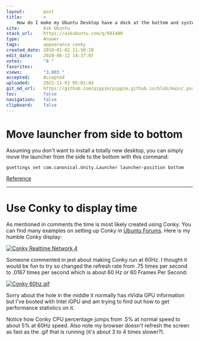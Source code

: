 ```yaml
---
layout:       post
title:        >
    How do I make my Ubuntu Desktop have a dock at the bottom and system utilization widgets on the side?
site:         Ask Ubuntu
stack_url:    https://askubuntu.com/q/991480
type:         Answer
tags:         appearance conky
created_date: 2018-01-02 11:50:18
edit_date:    2020-06-12 14:37:07
votes:        "8 "
favorites:    
views:        "3,003 "
accepted:     Accepted
uploaded:     2022-11-03 05:01:04
git_md_url:   https://github.com/pippim/pippim.github.io/blob/main/_posts/2018/2018-01-02-How-do-I-make-my-Ubuntu-Desktop-have-a-dock-at-the-bottom-and-system-utilization-widgets-on-the-side_.md
toc:          false
navigation:   false
clipboard:    false
---
```


# Move launcher from side to bottom

Assuming you don't want to install a totally new desktop, you can simply move the launcher from the side to the bottom with this command:

``` 
gsettings set com.canonical.Unity.Launcher launcher-position bottom
```

[Reference][1]


----------

# Use Conky to display time

As mentioned in comments the time is most likely created using Conky. You can find many examples on setting up Conky in [Ubuntu Forums][2]. Here is my humble Conky display:

[![Conky Realtime Network 4][3]][3]

Someone commented in jest about making Conky run at 60Hz. I thought it would be fun to try so changed the refresh rate from .75 times per second to .0167 times per second which is about 60 Hz or 60 Frames Per Second:

[![Conky 60hz.gif][4]][4]

Sorry about the hole in the middle it normally has nVidia GPU information but I've booted with Intel iGPU and am trying to find out how to get performance statistics on it.

Notice how Conky CPU percentage jumps from .5% at normal speed to about 5% at 60Hz speed. Also note my browser doesn't refresh the screen as fast as the .gif that is running (it's about 3 to 4 times slower?).

  [1]: http://ubuntuhandbook.org/index.php/2016/03/ubuntu-16-04-move-unity-launcher-to-bottom/
  [2]: https://ubuntuforums.org/showthread.php?t=281865
  [3]: https://i.stack.imgur.com/qbwY3.gif
  [4]: https://i.stack.imgur.com/kFcfr.gif
